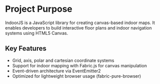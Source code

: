 # Project Purpose

IndoorJS is a JavaScript library for creating canvas-based indoor maps. It enables developers to build interactive floor plans and indoor navigation systems using HTML5 Canvas.

## Key Features
- Grid, axis, polar and cartesian coordinate systems
- Support for indoor mapping with Fabric.js for canvas manipulation
- Event-driven architecture via EventEmitter2
- Optimized for lightweight browser usage (fabric-pure-browser)